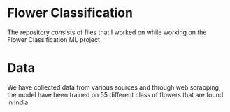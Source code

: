 # Flower Classification
The repository consists of files that I worked on while working on the Flower Classification ML project


# Data
We have collected data from various sources and through web scrapping, the model have been trained on 55 different class of flowers that are found in India



